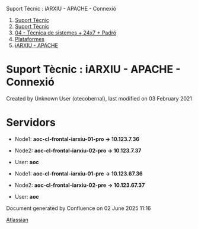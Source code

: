 Suport Tècnic : iARXIU - APACHE - Connexió  

1.  [Suport Tècnic](index.md)
2.  [Suport Tècnic](13893782.md)
3.  [04 - Tècnica de sistemes + 24x7 + Padró](26313202.md)
4.  [Plataformes](Plataformes_41520520.md)
5.  [iARXIU - APACHE](iARXIU---APACHE_41520757.md)

Suport Tècnic : iARXIU - APACHE - Connexió
==========================================

Created by Unknown User (otecobernal), last modified on 03 February 2021

Servidors 
==========

*   Node1: **aoc-cl-frontal-iarxiu-01-pro → 10.123.7.36**
    
*   Node2: **aoc-cl-frontal-iarxiu-02-pro → 10.123.7.37**
*   User: **aoc**

*   Node1: **aoc-cl-frontal-iarxiu-01-pre → 10.123.67.36**
    
*   Node2: **aoc-cl-frontal-iarxiu-02-pre** **→ 10.123.67.37**
*   User: **aoc**

Document generated by Confluence on 02 June 2025 11:16

[Atlassian](http://www.atlassian.com/)